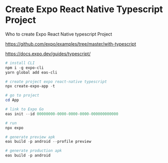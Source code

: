 # Create Expo React Native Typescript Project
Who to create Expo React Native typescript Project

https://github.com/expo/examples/tree/master/with-typescript

https://docs.expo.dev/guides/typescript/

```powershell
# install CLI
npm i -g expo-cli
yarn global add eas-cli

# create project expo react-native typescript
npx create-expo-app -t

# go to project
cd App

# link to Expo Go
eas init --id 00000000-0000-0000-0000-000000000000

# run
npx expo

# generate preview apk 
eas build -p android --profile preview

# generate production apk
eas build -p android

```
